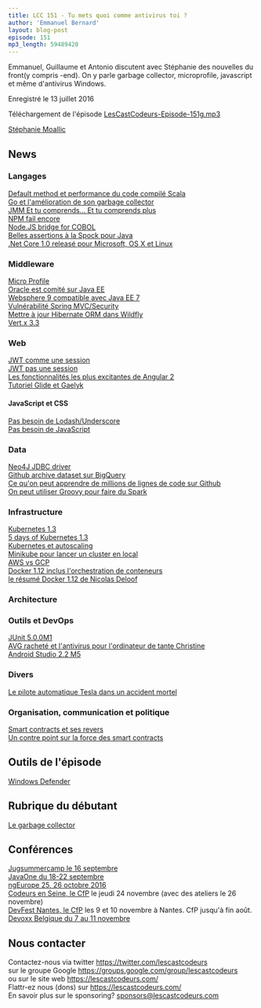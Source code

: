 ```yaml
---
title: LCC 151 - Tu mets quoi comme antivirus toi ?
author: 'Emmanuel Bernard'
layout: blog-post
episode: 151
mp3_length: 59489420
---
```

Emmanuel, Guillaume et Antonio discutent avec Stéphanie des nouvelles du front(y compris -end).
On y parle garbage collector, microprofile, javascript et même d'antivirus Windows.

Enregistré le 13 juillet 2016

Téléchargement de l'épisode [LesCastCodeurs-Episode-151g.mp3](http://traffic.libsyn.com/lescastcodeurs/LesCastCodeurs-Episode-151.mp3)

[Stéphanie Moallic](https://twitter.com/steffy_29)  

##  News

### Langages

[Default method et performance du code compilé Scala](http://www.scala-lang.org/blog/2016/07/08/trait-method-performance.html)  
[Go et l'amélioration de son garbage collector](http://bit.ly/29lTTyK)  
[JMM Et tu comprends... Et tu comprends plus](http://shipilev.net/blog/2016/close-encounters-of-jmm-kind/)  
[NPM fail encore](https://github.com/npm/npm/issues/13284)  
[Node.JS bridge for COBOL](https://github.com/IonicaBizau/node.cobol)  
[Belles assertions à la Spock pour Java](https://github.com/jkschneider/java-power-assert)  
[.Net Core 1.0 releasé pour Microsoft, OS X et Linux](https://blogs.msdn.microsoft.com/dotnet/2016/06/27/announcing-net-core-1-0/)  

### Middleware

[Micro Profile](http://microprofile.io/)  
[Oracle est comité sur Java EE](http://www.theregister.co.uk/2016/07/07/oracle_java_ee_8/?mt=1467883387681)  
[Websphere 9 compatible avec Java EE 7](http://www.oracle.com/technetwork/java/javaee/overview/compatibility-jsp-136984.html)  
[Vulnérabilité Spring MVC/Security](http://pivotal.io/security/cve-2016-5007)  
[Mettre à jour Hibernate ORM dans Wildfly](http://in.relation.to/2016/07/07/updating-hibernate-orm-in-wildfly/)  
[Vert.x 3.3](https://www.linkedin.com/pulse/vertx-330-released-julien-viet)  

###  Web

[JWT comme une session](https://float-middle.com/json-web-tokens-jwt-vs-sessions/)  
[JWT pas une session](http://cryto.net/~joepie91/blog/2016/06/13/stop-using-jwt-for-sessions/)  
[Les fonctionnalités les plus excitantes de Angular 2](http://teropa.info/blog/2016/05/19/things-that-excite-me-about-angular-2.html)  
[Tutoriel Glide et Gaelyk](http://glaforge.appspot.com/article/getting-started-with-glide-and-gaelyk-on-google-app-engine)  

#### JavaScript et CSS

[Pas besoin de Lodash/Underscore](https://github.com/cht8687/You-Dont-Need-Lodash-Underscore)  
[Pas besoin de JavaScript](https://github.com/NamPNQ/You-Dont-Need-Javascript)  

### Data

[Neo4J JDBC driver](https://neo4j.com/blog/official-neo4j-jdbc-driver-3-0/?utm_content=buffer8f711&utm_medium=social&utm_source=twitter.com&utm_campaign=buffer)  
[Github archive dataset sur BigQuery](https://cloudplatform.googleblog.com/2016/06/GitHub-on-BigQuery-analyze-all-the-open-source-code.html)  
[Ce qu'on peut apprendre de millions de lignes de code sur Github](http://glaforge.appspot.com/article/what-can-we-learn-from-million-lines-of-groovy-code-on-github)  
[On peut utiliser Groovy pour faire du Spark](http://glaforge.appspot.com/article/tale-of-a-groovy-spark-in-the-cloud)  

### Infrastructure

[Kubernetes 1.3](http://thenewstack.io/kubernetes-1-3-supports-stateful-applications-federated-clusters/)  
[5 days of Kubernetes 1.3](http://blog.kubernetes.io/2016/07/five-days-of-kubernetes-1.3.html)  
[Kubernetes et autoscaling](http://blog.kubernetes.io/2016/07/autoscaling-in-kubernetes.html)  
[Minikube pour lancer un cluster en local](http://blog.kubernetes.io/2016/07/minikube-easily-run-kubernetes-locally.html)  
[AWS vs GCP](https://thehftguy.wordpress.com/2016/06/15/gce-vs-aws-in-2016-why-you-should-never-use-amazon/)  
[Docker 1.12 inclus l'orchestration de conteneurs](https://platform9.com/blog/docker-playbook/)  
[le résumé Docker 1.12 de Nicolas Deloof](http://blog.loof.fr/2016/06/dockercon-quand-docker-swarm-laisse-la.html?m=1)  

### Architecture

###  Outils et DevOps

[JUnit 5.0.0M1](http://www.swiftmind.com/de/2016/07/07/junit-5-0-0-m1-released/)  
[AVG racheté et l'antivirus pour l'ordinateur de tante Christine](http://www.techmeme.com/160707/p1#a160707p1)  
[Android Studio 2.2 M5](https://sites.google.com/a/android.com/tools/recent/androidstudio22preview5available)  

### Divers

[Le pilote automatique Tesla dans un accident mortel](http://bit.ly/29uNS4F)  

### Organisation, communication et politique

[Smart contracts et ses revers](http://hackingdistributed.com/2016/06/17/thoughts-on-the-dao-hack/)  
[Un contre point sur la force des smart contracts](https://blog.p2pfoundation.net/ethereumdao-hack-proves-better-banks/2016/06/18)  

##  Outils de l'épisode

[Windows Defender](https://en.wikipedia.org/wiki/Windows_Defender)  

## Rubrique du débutant

[Le garbage collector](http://bit.ly/1LUTMMv)  

## Conférences

[Jugsummercamp le 16 septembre](http://www.jugsummercamp.org)  
[JavaOne du 18-22 septembre](https://www.oracle.com/javaone/index.html)  
[ngEurope 25, 26 octobre 2016](https://t.co/UblCejtVtR)  
[Codeurs en Seine, le CfP](https://www.papercall.io/ces-2016) le jeudi 24 novembre (avec des ateliers le 26 novembre)  
[DevFest Nantes, le CfP](https://cfp.gdgnantes.com/) les 9 et 10 novembre à Nantes. CfP jusqu'à fin août.  
[Devoxx Belgique du 7 au 11 novembre](https://devoxx.be)  

## Nous contacter

Contactez-nous via twitter <https://twitter.com/lescastcodeurs>  
sur le groupe Google <https://groups.google.com/group/lescastcodeurs>  
ou sur le site web <https://lescastcodeurs.com/>  
Flattr-ez nous (dons) sur <https://lescastcodeurs.com/>  
En savoir plus sur le sponsoring? sponsors@lescastcodeurs.com  
